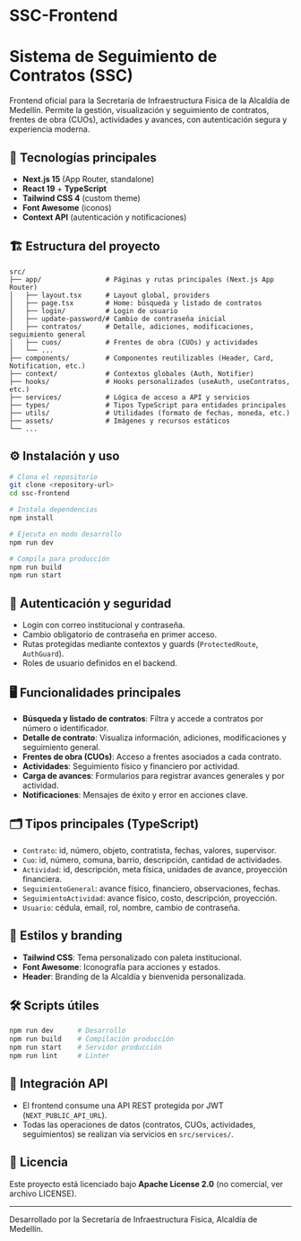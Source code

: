 # SSC-Frontend

Sistema de Seguimiento de Contratos (SSC)
========================================

Frontend oficial para la Secretaría de Infraestructura Fisica de la Alcaldía de Medellín. Permite la gestión, visualización y seguimiento de contratos, frentes de obra (CUOs), actividades y avances, con autenticación segura y experiencia moderna.

## 🚀 Tecnologías principales

- **Next.js 15** (App Router, standalone)
- **React 19** + **TypeScript**
- **Tailwind CSS 4** (custom theme)
- **Font Awesome** (iconos)
- **Context API** (autenticación y notificaciones)

## 🏗️ Estructura del proyecto

```
src/
├── app/                # Páginas y rutas principales (Next.js App Router)
│   ├── layout.tsx      # Layout global, providers
│   ├── page.tsx        # Home: búsqueda y listado de contratos
│   ├── login/          # Login de usuario
│   ├── update-password/# Cambio de contraseña inicial
│   ├── contratos/      # Detalle, adiciones, modificaciones, seguimiento general
│   ├── cuos/           # Frentes de obra (CUOs) y actividades
│   └── ...
├── components/         # Componentes reutilizables (Header, Card, Notification, etc.)
├── context/            # Contextos globales (Auth, Notifier)
├── hooks/              # Hooks personalizados (useAuth, useContratos, etc.)
├── services/           # Lógica de acceso a API y servicios
├── types/              # Tipos TypeScript para entidades principales
├── utils/              # Utilidades (formato de fechas, moneda, etc.)
├── assets/             # Imágenes y recursos estáticos
└── ...
```

## ⚙️ Instalación y uso

```bash
# Clona el repositorio
git clone <repository-url>
cd ssc-frontend

# Instala dependencias
npm install

# Ejecuta en modo desarrollo
npm run dev

# Compila para producción
npm run build
npm run start
```

## 🔐 Autenticación y seguridad
- Login con correo institucional y contraseña.
- Cambio obligatorio de contraseña en primer acceso.
- Rutas protegidas mediante contextos y guards (`ProtectedRoute`, `AuthGuard`).
- Roles de usuario definidos en el backend.

## 🖥️ Funcionalidades principales
- **Búsqueda y listado de contratos**: Filtra y accede a contratos por número o identificador.
- **Detalle de contrato**: Visualiza información, adiciones, modificaciones y seguimiento general.
- **Frentes de obra (CUOs)**: Acceso a frentes asociados a cada contrato.
- **Actividades**: Seguimiento físico y financiero por actividad.
- **Carga de avances**: Formularios para registrar avances generales y por actividad.
- **Notificaciones**: Mensajes de éxito y error en acciones clave.

## 🗂️ Tipos principales (TypeScript)
- `Contrato`: id, número, objeto, contratista, fechas, valores, supervisor.
- `Cuo`: id, número, comuna, barrio, descripción, cantidad de actividades.
- `Actividad`: id, descripción, meta física, unidades de avance, proyección financiera.
- `SeguimientoGeneral`: avance físico, financiero, observaciones, fechas.
- `SeguimientoActividad`: avance físico, costo, descripción, proyección.
- `Usuario`: cédula, email, rol, nombre, cambio de contraseña.

## 🎨 Estilos y branding
- **Tailwind CSS**: Tema personalizado con paleta institucional.
- **Font Awesome**: Iconografía para acciones y estados.
- **Header**: Branding de la Alcaldía y bienvenida personalizada.

## 🛠️ Scripts útiles

```bash
npm run dev      # Desarrollo
npm run build    # Compilación producción
npm run start    # Servidor producción
npm run lint     # Linter
```

## 📡 Integración API
- El frontend consume una API REST protegida por JWT (`NEXT_PUBLIC_API_URL`).
- Todas las operaciones de datos (contratos, CUOs, actividades, seguimientos) se realizan vía servicios en `src/services/`.

## 📝 Licencia

Este proyecto está licenciado bajo **Apache License 2.0** (no comercial, ver archivo LICENSE).

---

Desarrollado por la Secretaría de Infraestructura Fisica, Alcaldía de Medellín.

